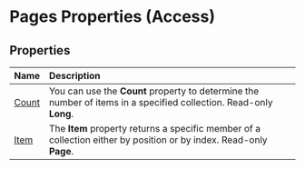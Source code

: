 
# Pages Properties (Access)

## Properties



|**Name**|**Description**|
|:-----|:-----|
|[Count](6bf4c0b5-5ee5-a02e-ada8-4d9771287a82.md)|You can use the  **Count** property to determine the number of items in a specified collection. Read-only **Long**.|
|[Item](ecac73d6-ce91-a416-4227-23f6317b6dc0.md)|The  **Item** property returns a specific member of a collection either by position or by index. Read-only **Page**.|
